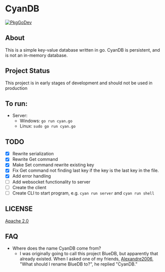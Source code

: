 # CyanDB

[![PkgGoDev](https://pkg.go.dev/badge/github.com/SatvikR/cyandb)](https://pkg.go.dev/github.com/SatvikR/cyandb)

## About 

This is a simple key-value database written in go. CyanDB is persistent,
and is not an in-memory database.

## Project Status

This project is in early stages of development and should not be used in production

## To run:
- Server:
  - Windows:
    `go run cyan.go`
  - Linux:
    `sudo go run cyan.go`

## TODO

- [x] Rewrite serialization
- [x] Rewrite Get command
- [x] Make Set command rewrite existing key
- [x] Fix Get command not finding last key if the key is the last key in the file.
- [x] Add error handling
- [ ] Add websocket functionality to server
- [ ] Create the client
- [ ] Create CLI to start program, e.g. `cyan run server` and `cyan run shell`

## LICENSE

[Apache 2.0](https://github.com/SatvikR/cyandb/blob/master/LICENSE)

## FAQ

- Where does the name CyanDB come from?
    - I was originally going to call this project BlueDB, but apparently that already existed. 
    When I asked one of my friends, [Alexandre2006](https://github.com/Alexandre2006), "What should I rename BlueDB to?", he replied "CyanDB."

